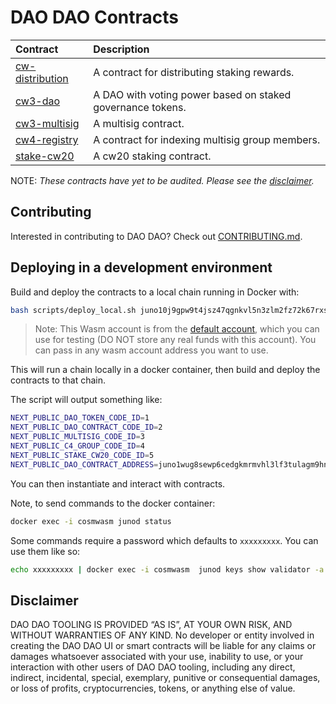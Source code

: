 # DAO DAO Contracts

| Contract                                     | Description                                                |
| :------------------------------------------- | :--------------------------------------------------------- |
| [cw-distribution](contracts/cw-distribution) | A contract for distributing staking rewards.               |
| [cw3-dao](contracts/cw3-dao)                 | A DAO with voting power based on staked governance tokens. |
| [cw3-multisig](contracts/cw3-multisig)       | A multisig contract.                                       |
| [cw4-registry](contracts/cw4-registry)       | A contract for indexing multisig group members.            |
| [stake-cw20](contracts/stake)           | A cw20 staking contract.                                   |

NOTE: _These contracts have yet to be audited. Please see the [disclaimer](#Disclaimer)._

## Contributing

Interested in contributing to DAO DAO? Check out [CONTRIBUTING.md](./CONTRIBUTING.md).

## Deploying in a development environment

Build and deploy the contracts to a local chain running in Docker with:

```sh
bash scripts/deploy_local.sh juno10j9gpw9t4jsz47qgnkvl5n3zlm2fz72k67rxsg
```

> Note: This Wasm account is from the [default account](default-account.txt), which you can use for testing (DO NOT store any real funds with this account). You can pass in any wasm account address you want to use.

This will run a chain locally in a docker container, then build and deploy the contracts to that chain.

The script will output something like:

```sh
NEXT_PUBLIC_DAO_TOKEN_CODE_ID=1
NEXT_PUBLIC_DAO_CONTRACT_CODE_ID=2
NEXT_PUBLIC_MULTISIG_CODE_ID=3
NEXT_PUBLIC_C4_GROUP_CODE_ID=4
NEXT_PUBLIC_STAKE_CW20_CODE_ID=5
NEXT_PUBLIC_DAO_CONTRACT_ADDRESS=juno1wug8sewp6cedgkmrmvhl3lf3tulagm9hnvy8p0rppz9yjw0g4wtqwrw37d
```

You can then instantiate and interact with contracts.

Note, to send commands to the docker container:

```sh
docker exec -i cosmwasm junod status
```

Some commands require a password which defaults to `xxxxxxxxx`. You can use them like so:

```sh
echo xxxxxxxxx | docker exec -i cosmwasm  junod keys show validator -a
```

## Disclaimer

DAO DAO TOOLING IS PROVIDED “AS IS”, AT YOUR OWN RISK, AND WITHOUT WARRANTIES OF ANY KIND. No developer or entity involved in creating the DAO DAO UI or smart contracts will be liable for any claims or damages whatsoever associated with your use, inability to use, or your interaction with other users of DAO DAO tooling, including any direct, indirect, incidental, special, exemplary, punitive or consequential damages, or loss of profits, cryptocurrencies, tokens, or anything else of value.
